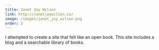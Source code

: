 ```yaml
---
title: Janet Joy Wilson
link: http://janetjoywilson.ca/
image: /images/janet_joy_wilson.png
order: 3
---
```


I attempted to create a site that felt like an open book. This site includes a blog and a searchable library of books.
